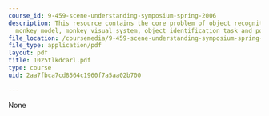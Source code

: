 ```yaml
---
course_id: 9-459-scene-understanding-symposium-spring-2006
description: This resource contains the core problem of object recognition, Rhesus
  monkey model, monkey visual system, object identification task and population analysis.
file_location: /coursemedia/9-459-scene-understanding-symposium-spring-2006/2aa7fbca7cd8564c1960f7a5aa02b700_1025tlkdcarl.pdf
file_type: application/pdf
layout: pdf
title: 1025tlkdcarl.pdf
type: course
uid: 2aa7fbca7cd8564c1960f7a5aa02b700

---
```

None